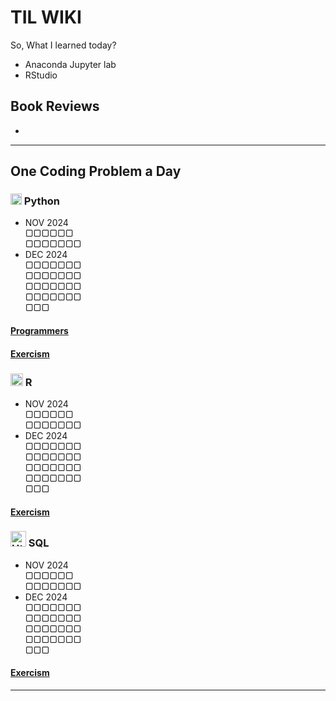 # TIL WIKI
So, What I learned today?

* Anaconda Jupyter lab
* RStudio


## Book Reviews
*


---------------------
## One Coding Problem a Day
### <img alt="Html" src="https://simpleicons.org/icons/python.svg" width="18"> Python
* NOV 2024  
  ▢▢▢▢▢▢  
  ▢▢▢▢▢▢▢  
* DEC 2024  
  ▢▢▢▢▢▢▢  
  ▢▢▢▢▢▢▢  
  ▢▢▢▢▢▢▢  
  ▢▢▢▢▢▢▢  
  ▢▢▢  
#### [Programmers](https://github.com/yulimy0113/TIL)
#### [Exercism](https://github.com/yulimy0113/TIL)



### <img alt="Html" src="https://simpleicons.org/icons/r.svg" width="20"> R
* NOV 2024  
  ▢▢▢▢▢▢  
  ▢▢▢▢▢▢▢  
* DEC 2024  
  ▢▢▢▢▢▢▢  
  ▢▢▢▢▢▢▢  
  ▢▢▢▢▢▢▢  
  ▢▢▢▢▢▢▢  
  ▢▢▢  
#### [Exercism](https://github.com/yulimy0113/TIL)



### <img alt="Html" src="https://simpleicons.org/icons/mysql.svg" width="25"> SQL
* NOV 2024  
  ▢▢▢▢▢▢  
  ▢▢▢▢▢▢▢  
* DEC 2024  
  ▢▢▢▢▢▢▢  
  ▢▢▢▢▢▢▢  
  ▢▢▢▢▢▢▢  
  ▢▢▢▢▢▢▢  
  ▢▢▢  
#### [Exercism](https://github.com/yulimy0113/TIL)

---------------------
